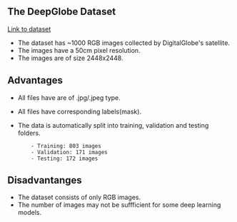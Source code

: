 ## The DeepGlobe Dataset

[Link to dataset](https://www.kaggle.com/datasets/balraj98/deepglobe-land-cover-classification-dataset?select=valid)

- The dataset has ~1000 RGB images collected by DigitalGlobe's satellite.
- The images have a 50cm pixel resolution.
- The images are of size 2448x2448.

## Advantages
- All files have are of .jpg/.jpeg type.
- All files have corresponding labels(mask).
- The data is automatically split into training, validation and testing folders.
          
          - Training: 803 images
          - Validation: 171 images
          - Testing: 172 images
          
## Disadvantanges
- The dataset consists of only RGB images.
- The number of images may not be suffficient for some deep learning models.

